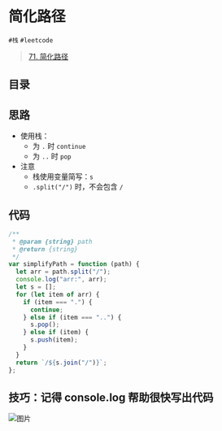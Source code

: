 
# 简化路径

`#栈` `#leetcode` 

> [71. 简化路径](https://leetcode.cn/problems/simplify-path/)


## 目录
<!-- toc -->
 ## 思路 

- 使用栈：
	- 为 `.` 时 `continue`
	- 为 `..` 时 `pop`
- 注意
	- 栈使用变量简写：`s`
	- `.split("/")` 时，不会包含 `/`

## 代码

```javascript hl:11
/**
 * @param {string} path
 * @return {string}
 */
var simplifyPath = function (path) {
  let arr = path.split("/");
  console.log("arr:", arr);
  let s = [];
  for (let item of arr) {
    if (item === ".") {
      continue;
    } else if (item === "..") {
      s.pop();
    } else if (item) {
      s.push(item);
    }
  }
  return `/${s.join("/")}`;
};

```

## 技巧：记得 console.log 帮助很快写出代码

![图片](https://832-1310531898.cos.ap-beijing.myqcloud.com/999.%20Obsidian@832/files/20250107-1.png)